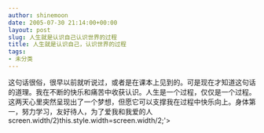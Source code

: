 ```yaml
---
author: shinemoon
date: 2005-07-30 21:14:00+00:00
layout: post
slug: 人生就是认识自己认识世界的过程
title: 人生就是认识自己，认识世界的过程
tags:
- 未分类
---
```


这句话很俗，很早以前就听说过，或者是在课本上见到的。可是现在才知道这句话的道理。我在不断的快乐和痛苦中收获认识。人生是一个过程，仅仅是一个过程。这两天心里突然呈现出了一个梦想，但愿它可以支撑我在过程中快乐向上。身体第一，努力学习，友好待人，为了爱我和我爱的人screen.width/2)this.style.width=screen.width/2;'>
